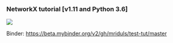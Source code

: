 ### NetworkX tutorial [v1.11 and Python 3.6]

![](https://travis-ci.org/MridulS/test-tut.svg?branch=master)

Binder: https://beta.mybinder.org/v2/gh/mriduls/test-tut/master
